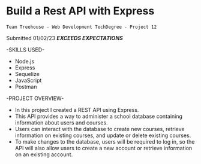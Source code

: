 # Build a Rest API with Express
    Team Treehouse - Web Development TechDegree - Project 12

Submitted 01/02/23 ***EXCEEDS EXPECTATIONS***

-SKILLS USED-
* Node.js
* Express
* Sequelize
* JavaScript
* Postman

-PROJECT OVERVIEW-
* In this project I created a REST API using Express. 
* This API provides a way to administer a school database containing information about users and courses. 
* Users can interact with the database to create new courses, retrieve information on existing courses, and update or delete existing courses. 
* To make changes to the database, users will be required to log in, so the API will also allow users to create a new account or retrieve information on an existing account.